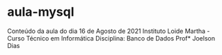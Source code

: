 # aula-mysql

Conteúdo da aula do dia 16 de Agosto de 2021 
Instituto Loide Martha - Curso Técnico em Informática
Disciplina: Banco de Dados
Prof* Joelson Dias 